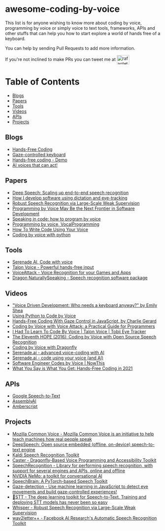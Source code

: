 # awesome-coding-by-voice
This list is for anyone wishing to know more about coding by voice, programming by voice or simply voice to text tools, frameworks, APIs and other stuffs that can help you how to start explore a world of hands free of a keyboard.

You can help by sending Pull Requests to add more information.

If you're not inclined to make PRs you can tweet me at <a href="https://twitter.com/rafaotetra" target="blank"><img align="center" src="https://raw.githubusercontent.com/rahuldkjain/github-profile-readme-generator/master/src/images/icons/Social/twitter.svg" alt="rafaotetra" height="30" width="40" /></a>

Table of Contents
=================

  * [Blogs](#blogs)
  * [Papers](#papers)
  * [Tools](#tools)
  * [Videos](#videos)
  * [APIs](#apis)
  * [Projects](#projects)

## Blogs

  * [Hands-Free Coding](https://handsfreecoding.org/)
  * [Gaze-controlled keyboard](https://gaze-keyboard.netlify.app/)
  * [Hands-free coding - Demo](https://charliegerard.dev/project/hands-free-coding/)
  * [AI voices that can act!
](https://coqui.ai/)

## Papers

  * [Deep Speech: Scaling up end-to-end speech recognition](https://arxiv.org/abs/1412.5567)
  * [How I develop software using dictation and eye-tracking](https://www.joshwcomeau.com/blog/hands-free-coding/)
  * [Robust Speech Recognition via Large-Scale Weak Supervision](https://cdn.openai.com/papers/whisper.pdf)
  * [Programming by Voice May Be the Next Frontier in Software Development](https://spectrum.ieee.org/programming-by-voice-may-be-the-next-frontier-in-software-development)
  * [Speaking in code: how to program by voice](https://www.nature.com/articles/d41586-018-05588-x)
  * [Programming by voice, VocalProgramming](https://www.researchgate.net/publication/221652444_Programming_by_voice_VocalProgramming)
  * [How To Write Code Using Your Voice](https://betterprogramming.pub/how-to-write-code-using-your-voice-f1bf42952075)
  * [Coding by voice with python](https://blog.simonireilly.com/posts/coding-by-voice-in-python)

## Tools

  * [Serenade AI, Code with voice](https://serenade.ai/)
  * [Talon Voice - Powerful hands-free input](https://talonvoice.com/)
  * [VoiceAttack - Voice Recognition for your Games and Apps](https://voiceattack.com)
  * [Dragon NaturallySpeaking - Speech recognition software package](https://www.nuance.com/dragon.html)

## Videos

  * ["Voice Driven Development: Who needs a keyboard anyway?" by Emily Shea](https://youtu.be/YKuRkGkf5HU)
  * [Using Python to Code by Voice](https://youtu.be/8SkdfdXWYaI)
  * [Hands-Free Coding With Gaze Control in JavaScript, by Charlie Gerard](https://youtu.be/0ISXpNJ5iNs)
  * [Coding by Voice with Voice Attack: a Practical Guide for Programmers](https://youtu.be/U-NZjzDj-Xk)
  * [I Had To Learn To Code By Voice | Talon Voice | Tobii Eye Tracker](https://youtu.be/FOJ6OvPf_nM)
  * [The Eleventh HOPE (2016): Coding by Voice with Open Source Speech Recognition](https://youtu.be/YRyYIIFKsdU)
  * [Coding by Voice with Dragonfly](https://youtu.be/P5DCDiCv4TE)
  * [Serenade.ai - advanced voice-coding with AI](https://youtu.be/n_vnn8dp0s8)
  * [Serenade.ai - code using your voice (and AI)](https://youtu.be/Pc-EbY1fRWk)
  * [Software Engineer Codes by Voice | NowThis](https://youtu.be/f7neTXb6HjQ)
  * [What You Say is What You Get: Hands-Free Coding in 2021](https://youtu.be/LvBPSPJYQuw)

## APIs

  * [Google Speech-to-Text](https://cloud.google.com/speech-to-text)
  * [AssemblyAI](https://www.assemblyai.com)
  * [Amberscript](https://www.amberscript.com/en/products/api-custom-models/)

## Projects

  * [Mozilla Common Voice - Mozilla Common Voice is an initiative to help teach machines how real people speak](https://commonvoice.mozilla.org/en)
  * [DeepSpeech: Open source embedded (offline, on-device) speech-to-text engine](https://github.com/mozilla/DeepSpeech)
  * [Kaldi Speech Recognition Toolkit](https://github.com/kaldi-asr/kaldi)
  * [Caster - Dragonfly-Based Voice Programming and Accessibility Toolkit](https://github.com/dictation-toolbox/Caster)
  * [SpeechRecognition - Library for performing speech recognition, with support for several engines and APIs, online and offline](https://github.com/Uberi/speech_recognition)
  * [NVIDIA NeMo: a toolkit for conversational AI](https://github.com/NVIDIA/NeMo)
  * [SpeechBrain: A PyTorch-based Speech Toolkit](https://github.com/speechbrain/speechbrain)
  * [Gaze-detection - Use machine learning in JavaScript to detect eye movements and build gaze-controlled experiences!](https://github.com/charliegerard/gaze-detection)
  * [🐸STT - The deep learning toolkit for Speech-to-Text. Training and deploying STT models has never been so easy](https://github.com/coqui-ai/STT)
  * [Whisper - Robust Speech Recognition via Large-Scale Weak Supervision](https://github.com/openai/whisper)
  * [wav2letter++ - Facebook AI Research's Automatic Speech Recognition Toolkit](https://github.com/flashlight/wav2letter)
